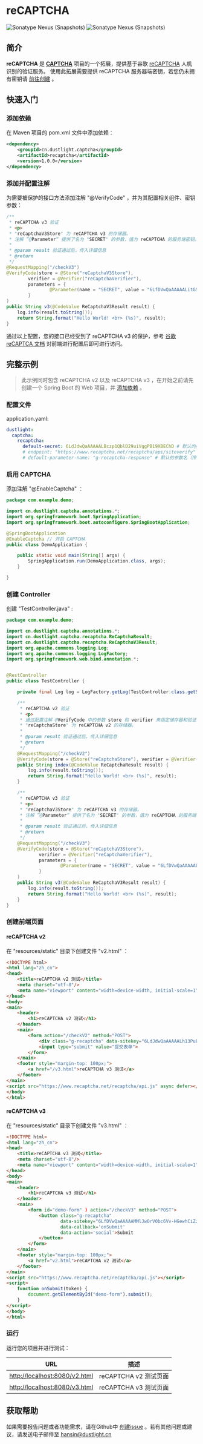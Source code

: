 # reCAPTCHA
![Sonatype Nexus (Snapshots)](https://img.shields.io/nexus/r/cn.dustlight.captcha/recaptcha?server=https%3A%2F%2Foss.sonatype.org%2F)
![Sonatype Nexus (Snapshots)](https://img.shields.io/nexus/s/cn.dustlight.captcha/recaptcha?server=https%3A%2F%2Foss.sonatype.org%2F)

## 简介
**reCAPTCHA** 是 **[CAPTCHA](../../)** 项目的一个拓展，提供基于谷歌 [reCAPTCHA](https://www.google.com/recaptcha/about/) 人机识别的验证服务。
使用此拓展需要提供 reCAPTCHA 服务器端密钥，若您仍未拥有密钥请 [前往创建](https://www.google.com/recaptcha/admin/create) 。

## 快速入门
### 添加依赖
在 Maven 项目的 pom.xml 文件中添加依赖：
```xml
<dependency>
    <groupId>cn.dustlight.captcha</groupId>
    <artifactId>recaptcha</artifactId>
    <version>1.0.0</version>
</dependency>
```

### 添加并配置注解
为需要被保护的接口方法添加注解 "@VerifyCode" ，并为其配置相关组件、密钥参数：
```java
/**
 * reCAPTCHA v3 验证
 * <p>
 * "reCaptchaV3Store" 为 reCAPTCHA v3 的存储器。
 * 注解 ”@Parameter“ 提供了名为 "SECRET" 的参数，值为 reCAPTCHA 的服务端密钥。未指定此参数时将从配置文件加载默认的服务的密钥。
 *
 * @param result 验证通过后，传入详细信息
 * @return
 */
@RequestMapping("/checkV3")
@VerifyCode(store = @Store("reCaptchaV3Store"),
        verifier = @Verifier("reCaptchaVerifier"),
        parameters = {
                @Parameter(name = "SECRET", value = "6LfDVwQaAAAAALitGSeXauEgdVgaiKQEU1S_hwfj")
        }
)
public String v3(@CodeValue ReCaptchaV3Result result) {
    log.info(result.toString());
    return String.format("Hello World! <br> (%s)", result);
}
```
通过以上配置，您的接口已经受到了 reCAPTCHA v3 的保护，参考 [谷歌 reCAPTCA 文档](https://developers.google.com/recaptcha/docs/v3) 对前端进行配置后即可进行访问。


## 完整示例
> 此示例同时包含 reCAPTCHA v2 以及 reCAPTCHA v3 ，在开始之前请先创建一个 Spring Boot 的 Web 项目，并 [添加依赖](#添加依赖) 。

### 配置文件
application.yaml:
```yaml
dustlight:
  captcha:
    recaptcha:
      default-secret: 6LdJdwQaAAAAALBczp1QblD29uiVggPB19XBEChD # 默认的服务端密钥
      # endpoint: "https://www.recaptcha.net/recaptcha/api/siteverify" # API URL
      # default-parameter-name: "g-recaptcha-response" # 默认的参数名（传入 reCAPTCHA 的 token）
```

### 启用 CAPTCHA
添加注解 "@EnableCaptcha" ：
```java
package com.example.demo;

import cn.dustlight.captcha.annotations.*;
import org.springframework.boot.SpringApplication;
import org.springframework.boot.autoconfigure.SpringBootApplication;

@SpringBootApplication
@EnableCaptcha // 开启 CAPTCHA
public class DemoApplication {

    public static void main(String[] args) {
        SpringApplication.run(DemoApplication.class, args);
    }

}
```

### 创建 Controller
创建 "TestController.java" :
```java
package com.example.demo;

import cn.dustlight.captcha.annotations.*;
import cn.dustlight.captcha.recaptcha.ReCaptchaResult;
import cn.dustlight.captcha.recaptcha.ReCaptchaV3Result;
import org.apache.commons.logging.Log;
import org.apache.commons.logging.LogFactory;
import org.springframework.web.bind.annotation.*;


@RestController
public class TestController {

    private final Log log = LogFactory.getLog(TestController.class.getSimpleName());

    /**
     * reCAPTCHA v2 验证
     * <p>
     * 通过配置注解 @VerifyCode 中的参数 store 和 verifier 来指定储存器和验证器。
     * "reCaptchaStore" 为 reCAPTCHA v2 的存储器。
     *
     * @param result 验证通过后，传入详细信息
     * @return
     */
    @RequestMapping("/checkV2")
    @VerifyCode(store = @Store("reCaptchaStore"), verifier = @Verifier("reCaptchaVerifier"))
    public String index(@CodeValue ReCaptchaResult result) {
        log.info(result.toString());
        return String.format("Hello World! <br> (%s)", result);
    }

    /**
     * reCAPTCHA v3 验证
     * <p>
     * "reCaptchaV3Store" 为 reCAPTCHA v3 的存储器。
     * 注解 ”@Parameter“ 提供了名为 "SECRET" 的参数，值为 reCAPTCHA 的服务端密钥。未指定此参数时将从配置文件加载默认的服务的密钥。
     *
     * @param result 验证通过后，传入详细信息
     * @return
     */
    @RequestMapping("/checkV3")
    @VerifyCode(store = @Store("reCaptchaV3Store"),
            verifier = @Verifier("reCaptchaVerifier"),
            parameters = {
                    @Parameter(name = "SECRET", value = "6LfDVwQaAAAAALitGSeXauEgdVgaiKQEU1S_hwfj")
            }
    )
    public String v3(@CodeValue ReCaptchaV3Result result) {
        log.info(result.toString());
        return String.format("Hello World! <br> (%s)", result);
    }
}
```

### 创建前端页面
#### reCAPTCHA v2 
在 "resources/static" 目录下创建文件 "v2.html" ：
```html
<!DOCTYPE html>
<html lang="zh_cn">
<head>
    <title>reCAPTCHA v2 测试</title>
    <meta charset="utf-8"/>
    <meta name="viewport" content="width=device-width, initial-scale=1">
</head>
<body>
<main>
    <header>
        <h1>reCAPTCHA v2 测试</h1>
    </header>
    <main>
        <form action="/checkV2" method="POST">
            <div class="g-recaptcha" data-sitekey="6LdJdwQaAAAAALh13PuEzS7u53nlHIueQC1QH2f7"></div>
            <input type="submit" value="提交表单">
        </form>
    </main>
    <footer style="margin-top: 100px;">
        <a href="/v3.html">reCAPTCHA v3 测试</a>
    </footer>
</main>
<script src="https://www.recaptcha.net/recaptcha/api.js" async defer></script>
</body>
</html>
```

#### reCAPTCHA v3
在 "resources/static" 目录下创建文件 "v3.html" ：

```html
<!DOCTYPE html>
<html lang="zh_cn">
<head>
    <title>reCAPTCHA v3 测试</title>
    <meta charset="utf-8"/>
    <meta name="viewport" content="width=device-width, initial-scale=1">
</head>
<body>
<main>
    <header>
        <h1>reCAPTCHA v3 测试</h1>
    </header>
    <main>
        <form id="demo-form" ) action="/checkV3" method="POST">
            <button class="g-recaptcha"
                    data-sitekey="6LfDVwQaAAAAAMMlJwOrV0bc6Vv-HGewhCiZzh1X"
                    data-callback='onSubmit'
                    data-action='social'>Submit
            </button>
        </form>
    </main>
    <footer style="margin-top: 100px;">
        <a href="v2.html">reCAPTCHA v2 测试</a>
    </footer>
</main>
<script src="https://www.recaptcha.net/recaptcha/api.js"></script>
<script>
    function onSubmit(token) {
        document.getElementById("demo-form").submit();
    }
</script>
</body>
</html>
```

### 运行
运行您的项目并进行测试：

| URL | 描述 |
| ---- | ---- |
| [http://localhost:8080/v2.html](http://localhost:8080/v2.html) | reCAPTCHA v2 测试页面 |
| [http://localhost:8080/v3.html](http://localhost:8080/v3.html) | reCAPTCHA v3 测试页面 |

## 获取帮助
如果需要报告问题或者功能需求，请在Github中 [创建issue](https://github.com/dustlight-cn/captcha/issues/new) 。若有其他问题或建议，请发送电子邮件至 [hansin@dustlight.cn](mailto:hansin@dustlight.cn)